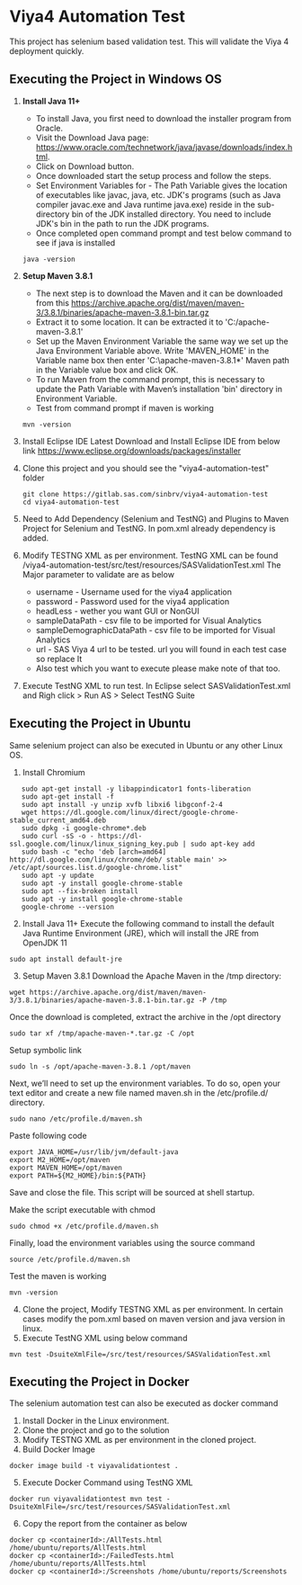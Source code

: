 # Viya4 Automation Test

This project has selenium based validation test. This will validate the Viya 4 deployment quickly.

## Executing the Project in Windows OS
1. **Install Java 11+**
    - To install Java, you first need to download the installer program from Oracle. 
    - Visit the Download Java page: https://www.oracle.com/technetwork/java/javase/downloads/index.html. 
    - Click on Download button.
    - Once downloaded start the setup process and follow the steps.
    - Set Environment Variables for - The Path Variable gives the location of executables like javac, java, etc. JDK's programs (such as Java compiler javac.exe and Java runtime java.exe) reside in the sub-directory bin of the JDK installed directory. You need to include JDK's bin in the path to run the JDK programs.
    - Once completed open command prompt and test below command to see if java is installed
    ```
    java -version
    ```


2. **Setup Maven 3.8.1**
    - The next step is to download the Maven and it can be downloaded from this https://archive.apache.org/dist/maven/maven-3/3.8.1/binaries/apache-maven-3.8.1-bin.tar.gz 
    - Extract it to some location. It can be extracted it to 'C:/apache-maven-3.8.1'
    - Set up the Maven Environment Variable the same way we set up the Java Environment Variable above. Write 'MAVEN_HOME' in the Variable name box then enter 'C:\apache-maven-3.8.1*' Maven path in the Variable value box and click OK.
    - To run Maven from the command prompt, this is necessary to update the Path Variable with Maven’s installation 'bin' directory in Environment Variable.
    - Test from command prompt if maven is working
    ```
    mvn -version
    ```

3. Install Eclipse IDE Latest
    Download and Install Eclipse IDE from below link
    https://www.eclipse.org/downloads/packages/installer
4. Clone this project and you should see the "viya4-automation-test" folder
    ```
    git clone https://gitlab.sas.com/sinbrv/viya4-automation-test
    cd viya4-automation-test
    ```
5. Need to Add Dependency (Selenium and TestNG) and Plugins to Maven Project for Selenium and TestNG. In pom.xml already dependency is added.
6. Modify TESTNG XML as per environment. TestNG XML can be found /viya4-automation-test/src/test/resources/SASValidationTest.xml The Major parameter to validate are as below
    - username - Username used for the viya4 application
    - password - Password used for the viya4 application
    - headLess - wether you want GUI or NonGUI
    - sampleDataPath - csv file to be imported for Visual Analytics 
    - sampleDemographicDataPath - csv file to be imported for Visual Analytics
    - url - SAS Viya 4 url to be tested. url you will found in each test case so replace It
    - Also test which you want to execute please make note of that too.

7. Execute TestNG XML to run test. In Eclipse select SASValidationTest.xml and Righ click > Run AS > Select TestNG Suite




## Executing the Project in Ubuntu
Same selenium project can also be executed in Ubuntu or any other Linux OS.

1. Install Chromium
```
   sudo apt-get install -y libappindicator1 fonts-liberation
   sudo apt-get install -f
   sudo apt install -y unzip xvfb libxi6 libgconf-2-4
   wget https://dl.google.com/linux/direct/google-chrome-stable_current_amd64.deb
   sudo dpkg -i google-chrome*.deb
   sudo curl -sS -o - https://dl-ssl.google.com/linux/linux_signing_key.pub | sudo apt-key add
   sudo bash -c "echo 'deb [arch=amd64] http://dl.google.com/linux/chrome/deb/ stable main' >> /etc/apt/sources.list.d/google-chrome.list"
   sudo apt -y update
   sudo apt -y install google-chrome-stable
   sudo apt --fix-broken install
   sudo apt -y install google-chrome-stable
   google-chrome --version
   ```

2. Install Java 11+
Execute the following command to install the default Java Runtime Environment (JRE), which will install the JRE from OpenJDK 11
```
sudo apt install default-jre
```
3. Setup Maven 3.8.1
Download the Apache Maven in the /tmp directory:
```
wget https://archive.apache.org/dist/maven/maven-3/3.8.1/binaries/apache-maven-3.8.1-bin.tar.gz -P /tmp
```
Once the download is completed, extract the archive in the /opt directory
```
sudo tar xf /tmp/apache-maven-*.tar.gz -C /opt
```
Setup symbolic link
```
sudo ln -s /opt/apache-maven-3.8.1 /opt/maven
```
Next, we’ll need to set up the environment variables. To do so, open your text editor and create a new file named maven.sh in the /etc/profile.d/ directory.
```
sudo nano /etc/profile.d/maven.sh
```
Paste following code
```
export JAVA_HOME=/usr/lib/jvm/default-java
export M2_HOME=/opt/maven
export MAVEN_HOME=/opt/maven
export PATH=${M2_HOME}/bin:${PATH}
```
Save and close the file. This script will be sourced at shell startup.

Make the script executable with chmod
```
sudo chmod +x /etc/profile.d/maven.sh
```
Finally, load the environment variables using the source command
```
source /etc/profile.d/maven.sh
```
Test the maven is working
```
mvn -version
```
4. Clone the project, Modify TESTNG XML as per environment. In certain cases modify the pom.xml based on maven version and java version in linux.
5. Execute TestNG XML using below command
```
mvn test -DsuiteXmlFile=/src/test/resources/SASValidationTest.xml
```

## Executing the Project in Docker
The selenium automation test can also be executed as docker command
1. Install Docker in the Linux environment. 
2. Clone the project and go to the solution
3. Modify TESTNG XML as per environment in the cloned project.
4. Build Docker Image
```
docker image build -t viyavalidationtest .
```
5. Execute Docker Command using TestNG XML
```
docker run viyavalidationtest mvn test -DsuiteXmlFile=/src/test/resources/SASValidationTest.xml
```
6. Copy the report from the container as below
```
docker cp <containerId>:/AllTests.html /home/ubuntu/reports/AllTests.html
docker cp <containerId>:/FailedTests.html /home/ubuntu/reports/AllTests.html
docker cp <containerId>:/Screenshots /home/ubuntu/reports/Screenshots
```
